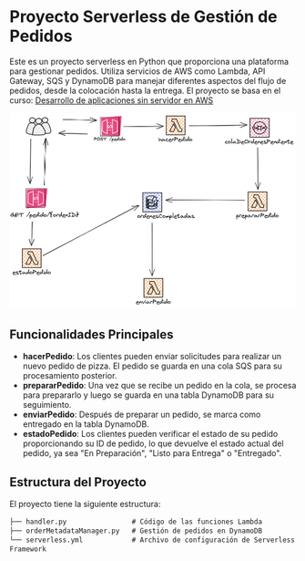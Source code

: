 # Proyecto Serverless de Gestión de Pedidos

Este es un proyecto serverless en Python que proporciona una plataforma para gestionar pedidos. Utiliza servicios de AWS como Lambda, API Gateway, SQS y DynamoDB para manejar diferentes aspectos del flujo de pedidos, desde la colocación hasta la entrega.
El proyecto se basa en el curso: [Desarrollo de aplicaciones sin servidor en AWS](https://www.udemy.com/course/serverless-en-espanol/ "Desarrollo de aplicaciones sin servidor en AWS")

![serverless](img/serverless3.png)

## Funcionalidades Principales

- **hacerPedido**: Los clientes pueden enviar solicitudes para realizar un nuevo pedido de pizza. El pedido se guarda en una cola SQS para su procesamiento posterior.
- **prepararPedido**: Una vez que se recibe un pedido en la cola, se procesa para prepararlo y luego se guarda en una tabla DynamoDB para su seguimiento.
- **enviarPedido**: Después de preparar un pedido, se marca como entregado en la tabla DynamoDB.
- **estadoPedido**: Los clientes pueden verificar el estado de su pedido proporcionando su ID de pedido, lo que devuelve el estado actual del pedido, ya sea "En Preparación", "Listo para Entrega" o "Entregado".

## Estructura del Proyecto

El proyecto tiene la siguiente estructura:

    ├── handler.py                # Código de las funciones Lambda
    ├── orderMetadataManager.py   # Gestión de pedidos en DynamoDB
    └── serverless.yml            # Archivo de configuración de Serverless Framework
